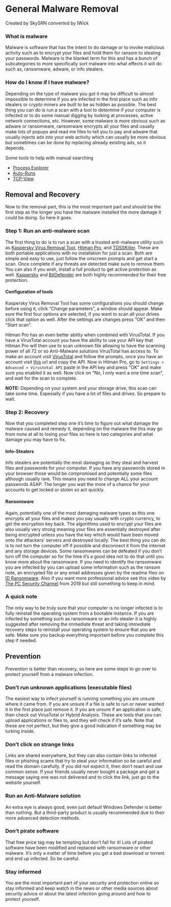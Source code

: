 # General Malware Removal
Created by SkySRN converted by IWick

### What is malware
Malware is software that has the intent to do damage or to invoke malicious activity such as to encrypt your files and hold them for ransom to stealing your passwords. Malware is the blanket term for this and has a bunch of subcategories to more specifically sort malware into what effects it will do such as, ransomware, adware, or info stealers.

### How do I know if I have malware?
Depending on the type of malware you got it may be difficult to almost impossible to determine if you are infected in the first place such as info stealers or crypto miners are built to be as hidden as possible. The best thing you can do is run a scan with a tool to determine if your computer is infected or to do some manual digging by looking at processes, active network connections, etc. However, some malware is more obvious such as adware or ransomware, ransomware encrypts all your files and usually make lots of popups and read me files to tell you to pay and adware that usually injects ads into your web activity which can usually be more obvious but sometimes can be done by replacing already existing ads, so it depends.

Some tools to help with manual searching
- [Process Explorer](https://docs.microsoft.com/en-us/sysinternals/downloads/process-explorer)
- [Auto-Runs](https://docs.microsoft.com/en-us/sysinternals/downloads/autoruns)
- [TCP-View](https://docs.microsoft.com/en-us/sysinternals/downloads/tcpview)

## Removal and Recovery
Now to the removal part, this is the most important part and should be the first step as the longer you have the malware installed the more damage it could be doing. So here it goes.

### Step 1: Run an anti-malware scan
The first thing to do is to run a scan with a trusted anti-malware utility such as [Kaspersky Virus Removal Tool](https://www.kaspersky.com/downloads/free-virus-removal-tool), [Hitman Pro](https://www.bleepingcomputer.com/download/hitmanpro/), and [TDSSKiller](https://www.bleepingcomputer.com/download/tdsskiller/). These are both portable applications with no installation for just a scan. Both are simple and easy to use, just follow the onscreen prompts and get start a scan. Once complete if any threats are detected make sure to remove them. You can also if you wish, install a full product to get active protection as well. [Kaspersky](https://www.kaspersky.com/free-antivirus) and [BitDefender](https://www.bitdefender.com/solutions/free.html) are both highly recommended for their free protection.

#### Configuration of tools
Kaspersky Virus Removal Tool has some configurations you should change before using it, click “Change parameters”, a window should appear. Make sure the first four options are selected, if you want to scan all your drives click that option as well. After the settings are changes press “OK” and then “Start scan”.

Hitman Pro has an even better ability when combined with VirusTotal. If you have a VirusTotal account you have the ability to use your API key that Hitman Pro will then
use to scan unknown file allowing to have the scanning power of all 72 or so Anti-Malware solutions VirusTotal has access to. To make an account visit [VirusTotal](https://www.virustotal.com/gui/sign-in) and follow the prompts, once you have an account visit [this](https://www.virustotal.com/gui/my-apikey) url and copy the API.
Now in Hitman Pro, go to `Settings > Advanced > Virustotal API` paste in the API key and press "OK" and make sure you enabled it as well. Now click on "No, I only want a one time scan", and wait for the scan to complete.

**NOTE:** Depending on your system and your storage drive, this scan can take some time. Espesially if you have a lot of files and drives. So prepare to wait.

### Step 2: Recovery
Now that you completed step one it’s time to figure out what damage the malware caused and remedy it, depending on the malware the this may go from none at all to losing your files so here is two categories and what damage you may have to fix.

#### Info-Stealers
Info stealers are potentially the most damaging as they steal and harvest files and passwords for your computer. If you have any passwords stored in your browser those would be compromised and potentially some files although usually rare. This means you need to change ALL your account passwords ASAP. The longer you wait the more of a chance for your accounts to get locked or stolen so act quickly.

#### Ransomware
Again, potentially one of the most damaging malware types as this one encrypts all your files and makes you pay usually with crypto currency, to get the encryption key back. The algorithms used to encrypt your files are also usually very strong meaning your files are essentially destroyed after being encrypted unless you have the key which would have been moved onto the attackers’ servers and destroyed locally. The best thing you can do is to not turn the computer off if possible and disconnect it from the internet and any storage devices. Some ransomwares can be defeated if you don’t turn off the computer so for the time it’s a good idea not to do that until you know more about the ransomware. If you need to identify the ransomware you are infected by you can upload some information such as the ransom note, an encrypted file or any email addresses given by the readme files on [ID Ransomware](https://id-ransomware.malwarehunterteam.com/). Also if you want more professional advice see this video by  [The PC Security Channel](https://youtu.be/g0yXmQx89x4) from 2019 but still something to keep in mind.

### A quick note
The only way to be truly sure that your computer is no longer infected is to fully reinstall the operating system from a bootable instance. If you are infected by something such as ransomware or an info stealer it is highly suggested after removing the immediate threat and taking immediate recovery steps to reinstall your operating system to ensure that you are safe. Make sure you backup everything important before you complete this step if needed.

## Prevention
Prevention is better than recovery, so here are some steps to go over to protect yourself from a malware infection.

### Don’t run unknown applications (executable files)
The easiest way to infect yourself is running something you are unsure where it came from. If you are unsure if a file is safe to run or never wanted it in the first place just remove it. If you are unsure if an application is safe, then check out VirusTotal or Hybrid Analysis. These are tools that you can upload applications or files to, and they will check if it’s safe. Note that these are not perfect, but they give a good indication if something may be lurking inside.

### Don’t click on strange links
Links are shared everywhere, but they can also contain links to infected files or phishing scams that try to steal your information so be careful and read the domain carefully. If you did not expect it, then don’t react and use common sense. If your friends usually never bought a package and get a message saying one was not delivered and to click the link, just go to the website yourself.

### Run an Anti-Malware solution
An extra eye is always good, even just default Windows Defender is better than nothing. But a third-party product is usually recommended due to their more advanced detection methods.

### Don’t pirate software
That free price tag may be tempting but don’t fall for it! Lots of pirated software have been modified and replaced with ransomware or other malware. It’s only a matter of time before you get a bad download or torrent and end up infected. So be careful.

### Stay informed
You are the most important part of your security and protection online so stay informed and keep watch in the news or other media sources about security advice or about the latest infection going around and how to protect yourself.
